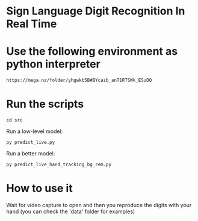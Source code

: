 # Sign Language Digit Recognition In Real Time

# Use the following environment as python interpreter

    https://mega.nz/folder/yhgwkb5B#BYcasb_anT1RTSWk_ESuDQ

# Run the scripts

    cd src

Run a low-level model:

    py predict_live.py

Run a better model:

    py predict_live_hand_tracking_bg_rem.py

# How to use it

Wait for video capture to open and then you reproduce the digits with your hand (you can check the 'data' folder for examples)
